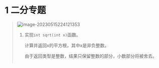 # 1 二分专题

> ![image-20230515224121353](https://pic1.xuehuaimg.com/proxy/https://cdn.jsdelivr.net/gh/moshang1314/myBlog@main/image/image-20230515224121353.png)
>
> 1. 实现`int sqrt(int x)`函数。
>
>    计算并返回x的平方根，其中x是非负整数。
>
>    由于返回类型是整数，结果只保留整数的部分，小数部分将被舍去。
>
>    ```c
>    ```
>
>    
